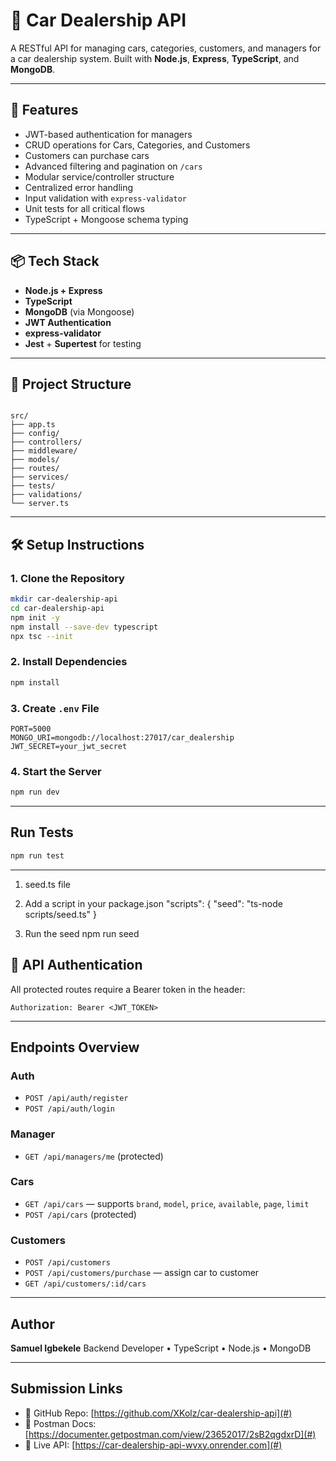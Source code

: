# 🚗 Car Dealership API

A RESTful API for managing cars, categories, customers, and managers for a car dealership system. Built with **Node.js**, **Express**, **TypeScript**, and **MongoDB**.

---

## 🔧 Features

- JWT-based authentication for managers
- CRUD operations for Cars, Categories, and Customers
- Customers can purchase cars
- Advanced filtering and pagination on `/cars`
- Modular service/controller structure
- Centralized error handling
- Input validation with `express-validator`
- Unit tests for all critical flows
- TypeScript + Mongoose schema typing

---

## 📦 Tech Stack

- **Node.js + Express**
- **TypeScript**
- **MongoDB** (via Mongoose)
- **JWT Authentication**
- **express-validator**
- **Jest** + **Supertest** for testing

---

## 📁 Project Structure

```

src/
├── app.ts
├── config/
├── controllers/
├── middleware/
├── models/
├── routes/
├── services/
├── tests/
├── validations/
└── server.ts

```

---

## 🛠 Setup Instructions

### 1. Clone the Repository

```bash
mkdir car-dealership-api
cd car-dealership-api
npm init -y
npm install --save-dev typescript
npx tsc --init
```

### 2. Install Dependencies

```bash
npm install
```

### 3. Create `.env` File

```env
PORT=5000
MONGO_URI=mongodb://localhost:27017/car_dealership
JWT_SECRET=your_jwt_secret
```

### 4. Start the Server

```bash
npm run dev
```

---

## Run Tests

```bash
npm run test
```

---

1. seed.ts file
2. Add a script in your package.json
   "scripts": {
   "seed": "ts-node scripts/seed.ts"
   }

3. Run the seed
   npm run seed

## 🔐 API Authentication

All protected routes require a Bearer token in the header:

```http
Authorization: Bearer <JWT_TOKEN>
```

---

## Endpoints Overview

### Auth

- `POST /api/auth/register`
- `POST /api/auth/login`

### Manager

- `GET /api/managers/me` (protected)

### Cars

- `GET /api/cars` — supports `brand`, `model`, `price`, `available`, `page`, `limit`
- `POST /api/cars` (protected)

### Customers

- `POST /api/customers`
- `POST /api/customers/purchase` — assign car to customer
- `GET /api/customers/:id/cars`

---

## Author

**Samuel Igbekele**
Backend Developer • TypeScript • Node.js • MongoDB

---

## Submission Links

- 🔗 GitHub Repo: [https://github.com/XKolz/car-dealership-api](#)
- 🔗 Postman Docs: [https://documenter.getpostman.com/view/23652017/2sB2qgdxrD](#)
- 🔗 Live API: [https://car-dealership-api-wvxy.onrender.com](#)

```

```
